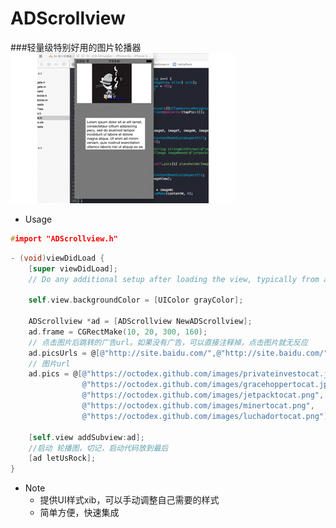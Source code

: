 ADScrollview
====
###轻量级特别好用的图片轮播器
![](https://raw.githubusercontent.com/tx5655/ADScrollview/master/ADScrollviewDemo/demoGif.gif)


* Usage
```c
#import "ADScrollview.h"
```


```objective-c
- (void)viewDidLoad {
    [super viewDidLoad];
    // Do any additional setup after loading the view, typically from a nib.
    
    self.view.backgroundColor = [UIColor grayColor];
    
    ADScrollview *ad = [ADScrollview NewADScrollview];
    ad.frame = CGRectMake(10, 20, 300, 160);
    // 点击图片后跳转的广告url。如果没有广告，可以直接注释掉，点击图片就无反应
    ad.picsUrls = @[@"http://site.baidu.com/",@"http://site.baidu.com/",@"http://site.baidu.com/",@"http://site.baidu.com/",@"http://site.baidu.com/"];
    // 图片url
    ad.pics = @[@"https://octodex.github.com/images/privateinvestocat.jpg",
                @"https://octodex.github.com/images/gracehoppertocat.jpg",
                @"https://octodex.github.com/images/jetpacktocat.png",
                @"https://octodex.github.com/images/minertocat.png",
                @"https://octodex.github.com/images/luchadortocat.png"];
    
    [self.view addSubview:ad];
    //启动 轮播图，切记，启动代码放到最后
    [ad letUsRock];
}

```

* Note
    * 提供UI样式xib，可以手动调整自己需要的样式
    * 简单方便，快速集成
